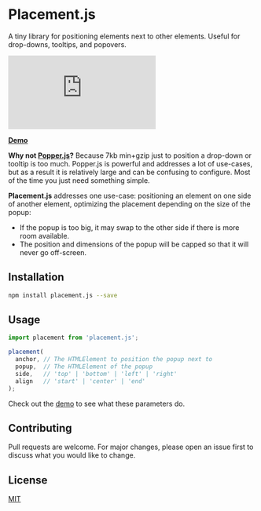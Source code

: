 # Placement.js

A tiny library for positioning elements next to other elements. Useful for drop-downs, tooltips, and popovers.

![Size](https://badge-size.now.sh/https://unpkg.com/placement.js/index.iife.js?compression=gzip)

[**Demo**](https://tobyzerner.github.io/placement.js/demo.html)

**Why not [Popper.js](https://github.com/FezVrasta/popper.js)?** Because 7kb min+gzip just to position a drop-down or tooltip is too much. Popper.js is powerful and addresses a lot of use-cases, but as a result it is relatively large and can be confusing to configure. Most of the time you just need something simple.

**Placement.js** addresses one use-case: positioning an element on one side of another element, optimizing the placement depending on the size of the popup:

* If the popup is too big, it may swap to the other side if there is more room available.
* The position and dimensions of the popup will be capped so that it will never go off-screen.

## Installation

```sh
npm install placement.js --save
```

## Usage

```js
import placement from 'placement.js';

placement(
  anchor, // The HTMLElement to position the popup next to
  popup,  // The HTMLElement of the popup
  side,   // 'top' | 'bottom' | 'left' | 'right'
  align   // 'start' | 'center' | 'end'
);
```

Check out the [demo](https://tobyzerner.github.io/placement.js/demo.html) to see what these parameters do.

## Contributing

Pull requests are welcome. For major changes, please open an issue first to discuss what you would like to change.

## License

[MIT](https://github.com/tobyzerner/placement.js/blob/master/LICENSE)
